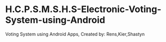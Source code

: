 # H.C.P.S.M.S.H.S-Electronic-Voting-System-using-Android
Voting System using Android Apps, Created by: Rens,Kier,Shastyn
